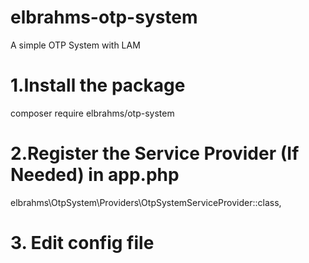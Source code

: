 # elbrahms-otp-system
A simple OTP System with LAM

# 1.Install the package
composer require elbrahms/otp-system
# 2.Register the Service Provider (If Needed) in app.php
elbrahms\OtpSystem\Providers\OtpSystemServiceProvider::class,
# 3. Edit config file

